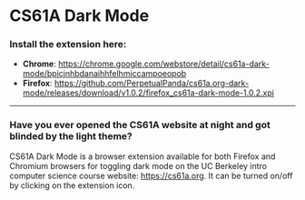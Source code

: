 # CS61A Dark Mode

### Install the extension here:

- **Chrome**: https://chrome.google.com/webstore/detail/cs61a-dark-mode/bpicjnhbdanaihhfelhmiccampoeopob
- **Firefox**: https://github.com/PerpetualPanda/cs61a.org-dark-mode/releases/download/v1.0.2/firefox_cs61a-dark-mode-1.0.2.xpi

---

### Have you ever opened the CS61A website at night and got blinded by the light theme?

CS61A Dark Mode is a browser extension available for both Firefox and Chromium browsers for toggling dark mode on the UC Berkeley intro computer science course website: https://cs61a.org. It can be turned on/off by clicking on the extension icon.
